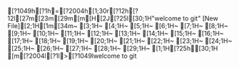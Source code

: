 [?1049h[?1h=[?2004h[1;30r[?12h[?12l[27m[23m[29m[m[H[2J[?25l[30;1H"welcome to git" [New File][2;1H[1m[34m~                                                                               [3;1H~                                                                               [4;1H~                                                                               [5;1H~                                                                               [6;1H~                                                                               [7;1H~                                                                               [8;1H~                                                                               [9;1H~                                                                               [10;1H~                                                                               [11;1H~                                                                               [12;1H~                                                                               [13;1H~                                                                               [14;1H~                                                                               [15;1H~                                                                               [16;1H~                                                                               [17;1H~                                                                               [18;1H~                                                                               [19;1H~                                                                               [20;1H~                                                                               [21;1H~                                                                               [22;1H~                                                                               [23;1H~                                                                               [24;1H~                                                                               [25;1H~                                                                               [26;1H~                                                                               [27;1H~                                                                               [28;1H~                                                                               [29;1H~                                                                               [1;1H[?25h[30;1H
[m[?2004l[?1l>[?1049lwelcome to git
